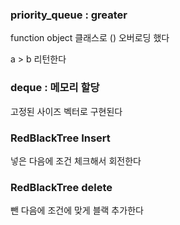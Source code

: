 ### priority_queue : greater<int>

function object 클래스로 () 오버로딩 했다

a > b 리턴한다 

### deque : 메모리 할당

고정된 사이즈 벡터로 구현된다

### RedBlackTree Insert

넣은 다음에 조건 체크해서 회전한다

### RedBlackTree delete

뺀 다음에 조건에 맞게 블랙 추가한다
